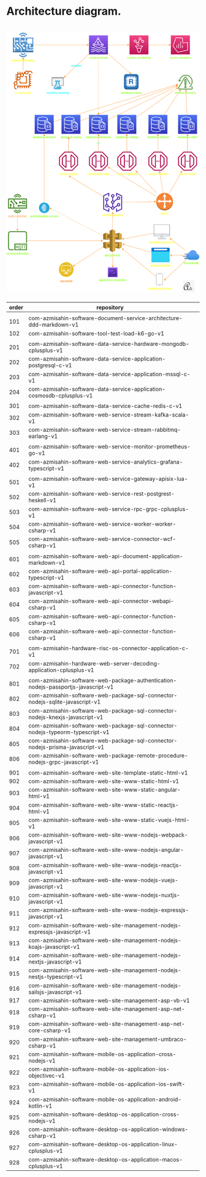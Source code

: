 # Architecture diagram.

# ![Architecture](architecture-diagram.png)

| order | repository                                                                        |   |
|-------|-----------------------------------------------------------------------------------|---|
|       |                                                                                   |   |
| 101   | com-azmisahin-software-document-service-architecture-ddd-markdown-v1              |   |
| 102   | com-azmisahin-software-tool-test-load-k6-go-v1                                    |   |
|       |                                                                                   |   |
| 201   | com-azmisahin-software-data-service-hardware-mongodb-cplusplus-v1                 |   |
| 202   | com-azmisahin-software-data-service-application-postgresql-c-v1                   |   |
| 203   | com-azmisahin-software-data-service-application-mssql-c-v1                        |   |
| 204   | com-azmisahin-software-data-service-application-cosmosdb-cplusplus-v1             |   |
|       |                                                                                   |   |
| 301   | com-azmisahin-software-data-service-cache-redis-c-v1                              |   |
| 302   | com-azmisahin-software-web-service-stream-kafka-scala-v1                          |   |
| 303   | com-azmisahin-software-web-service-stream-rabbitmq-earlang-v1                     |   |
|       |                                                                                   |   |
| 401   | com-azmisahin-software-web-service-monitor-prometheus-go-v1                       |   |
| 402   | com-azmisahin-software-web-service-analytics-grafana-typescript-v1                |   |
|       |                                                                                   |   |
| 501   | com-azmisahin-software-web-service-gateway-apisix-lua-v1                          |   |
| 502   | com-azmisahin-software-web-service-rest-postgrest-heskell-v1                      |   |
| 503   | com-azmisahin-software-web-service-rpc-grpc-cplusplus-v1                          |   |
| 504   | com-azmisahin-software-web-service-worker-worker-csharp-v1                        |   |
| 505   | com-azmisahin-software-web-service-connector-wcf-csharp-v1                        |   |
|       |                                                                                   |   |
| 601   | com-azmisahin-software-web-api-document-application-markdown-v1                   |   |
| 602   | com-azmisahin-software-web-api-portal-application-typescript-v1                   |   |
| 603   | com-azmisahin-software-web-api-connector-function-javascript-v1                   |   |
| 604   | com-azmisahin-software-web-api-connector-webapi-csharp-v1                         |   |
| 605   | com-azmisahin-software-web-api-connector-function-csharp-v1                       |   |
| 606   | com-azmisahin-software-web-api-connector-function-csharp-v1                       |   |
|       |                                                                                   |   |
| 701   | com-azmisahin-hardware-risc-os-connector-application-c-v1                         |   |
| 702   | com-azmisahin-hardware-web-server-decoding-application-cplusplus-v1               |   |
|       |                                                                                   |   |
| 801   | com-azmisahin-software-web-package-authentication-nodejs-passportjs-javascript-v1 |   |
| 802   | com-azmisahin-software-web-package-sql-connector-nodejs-sqlite-javascript-v1      |   |
| 803   | com-azmisahin-software-web-package-sql-connector-nodejs-knexjs-javascript-v1      |   |
| 804   | com-azmisahin-software-web-package-sql-connector-nodejs-typeorm-typescript-v1     |   |
| 805   | com-azmisahin-software-web-package-sql-connector-nodejs-prisma-javascript-v1      |   |
| 806   | com-azmisahin-software-web-package-remote-procedure-nodejs-grpc-javascript-v1     |   |
|       |                                                                                   |   |
| 901   | com-azmisahin-software-web-site-template-static-html-v1                           |   |
| 902   | com-azmisahin-software-web-site-www-static-html-v1                                |   |
| 903   | com-azmisahin-software-web-site-www-static-angular-html-v1                        |   |
| 904   | com-azmisahin-software-web-site-www-static-reactjs-html-v1                        |   |
| 905   | com-azmisahin-software-web-site-www-static-vuejs-html-v1                          |   |
| 906   | com-azmisahin-software-web-site-www-nodejs-webpack-javascript-v1                  |   |
| 907   | com-azmisahin-software-web-site-www-nodejs-angular-javascript-v1                  |   |
| 908   | com-azmisahin-software-web-site-www-nodejs-reactjs-javascript-v1                  |   |
| 909   | com-azmisahin-software-web-site-www-nodejs-vuejs-javascript-v1                    |   |
| 910   | com-azmisahin-software-web-site-www-nodejs-nuxtjs-javascript-v1                   |   |
| 911   | com-azmisahin-software-web-site-www-nodejs-expressjs-javascript-v1                |   |
| 912   | com-azmisahin-software-web-site-management-nodejs-expressjs-javascript-v1         |   |
| 913   | com-azmisahin-software-web-site-management-nodejs-koajs-javascript-v1             |   |
| 914   | com-azmisahin-software-web-site-management-nodejs-nextjs-javascript-v1            |   |
| 915   | com-azmisahin-software-web-site-management-nodejs-nestjs-typescript-v1            |   |
| 916   | com-azmisahin-software-web-site-management-nodejs-sailsjs-javascript-v1           |   |
| 917   | com-azmisahin-software-web-site-management-asp-vb-v1                              |   |
| 918   | com-azmisahin-software-web-site-management-asp-net-csharp-v1                      |   |
| 919   | com-azmisahin-software-web-site-management-asp-net-core-csharp-v1                 |   |
| 920   | com-azmisahin-software-web-site-management-umbraco-csharp-v1                      |   |
| 921   | com-azmisahin-software-mobile-os-application-cross-nodejs-v1                      |   |
| 922   | com-azmisahin-software-mobile-os-application-ios-objectivec-v1                    |   |
| 923   | com-azmisahin-software-mobile-os-application-ios-swift-v1                         |   |
| 924   | com-azmisahin-software-mobile-os-application-android-kotlin-v1                    |   |
| 925   | com-azmisahin-software-desktop-os-application-cross-nodejs-v1                     |   |
| 926   | com-azmisahin-software-desktop-os-application-windows-csharp-v1                   |   |
| 927   | com-azmisahin-software-desktop-os-application-linux-cplusplus-v1                  |   |
| 928   | com-azmisahin-software-desktop-os-application-macos-cplusplus-v1                  |   |

